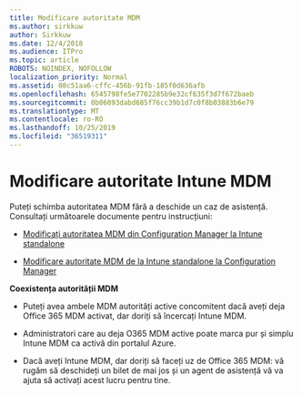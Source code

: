 ```yaml
---
title: Modificare autoritate MDM
ms.author: sirkkuw
author: Sirkkuw
ms.date: 12/4/2018
ms.audience: ITPro
ms.topic: article
ROBOTS: NOINDEX, NOFOLLOW
localization_priority: Normal
ms.assetid: 08c51aa6-cffc-456b-91fb-185f0d636afb
ms.openlocfilehash: 6545798fe5e7702285b9e32cf635f3d7f672baeb
ms.sourcegitcommit: 0b06093dabd685f76cc39b1d7c0f8b03883b6e79
ms.translationtype: MT
ms.contentlocale: ro-RO
ms.lasthandoff: 10/25/2019
ms.locfileid: "36519311"
---
```

# <a name="change-intune-mdm-authority"></a>Modificare autoritate Intune MDM

Puteți schimba autoritatea MDM fără a deschide un caz de asistență. Consultați următoarele documente pentru instrucțiuni:
  
- [Modificați autoritatea MDM din Configuration Manager la Intune standalone](https://docs.microsoft.com/sccm/mdm/deploy-use/migrate-change-mdm-authority)
    
- [Modificare autoritate MDM de la Intune standalone la Configuration Manager](https://docs.microsoft.com/sccm/mdm/deploy-use/change-mdm-authority)
    
 **Coexistența autorității MDM**
  
- Puteți avea ambele MDM autorități active concomitent dacă aveți deja Office 365 MDM activat, dar doriți să încercați Intune MDM.
    
- Administratori care au deja O365 MDM active poate marca pur și simplu Intune MDM ca activă din portalul Azure.
    
- Dacă aveți Intune MDM, dar doriți să faceți uz de Office 365 MDM: vă rugăm să deschideți un bilet de mai jos și un agent de asistență vă va ajuta să activați acest lucru pentru tine.
    

